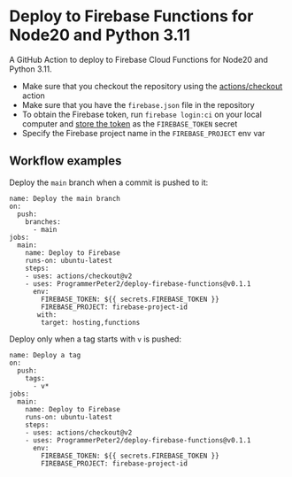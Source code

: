 # Deploy to Firebase Functions for Node20 and Python 3.11

A GitHub Action to deploy to Firebase Cloud Functions for Node20 and Python 3.11.

- Make sure that you checkout the repository using the [actions/checkout](https://github.com/actions/checkout) action
- Make sure that you have the `firebase.json` file in the repository
- To obtain the Firebase token, run `firebase login:ci` on your local computer and [store the token](https://docs.github.com/en/actions/reference/encrypted-secrets#creating-encrypted-secrets-for-a-repository) as the `FIREBASE_TOKEN` secret
- Specify the Firebase project name in the `FIREBASE_PROJECT` env var

## Workflow examples

Deploy the `main` branch when a commit is pushed to it:

```
name: Deploy the main branch
on:
  push:
    branches:
      - main
jobs:
  main:
    name: Deploy to Firebase
    runs-on: ubuntu-latest
    steps:
    - uses: actions/checkout@v2
    - uses: ProgrammerPeter2/deploy-firebase-functions@v0.1.1
      env:
        FIREBASE_TOKEN: ${{ secrets.FIREBASE_TOKEN }}
        FIREBASE_PROJECT: firebase-project-id
       with:
        target: hosting,functions
```

Deploy only when a tag starts with `v` is pushed:

```
name: Deploy a tag
on:
  push:
    tags:
      - v*
jobs:
  main:
    name: Deploy to Firebase
    runs-on: ubuntu-latest
    steps:
    - uses: actions/checkout@v2
    - uses: ProgrammerPeter2/deploy-firebase-functions@v0.1.1
      env:
        FIREBASE_TOKEN: ${{ secrets.FIREBASE_TOKEN }}
        FIREBASE_PROJECT: firebase-project-id
```
